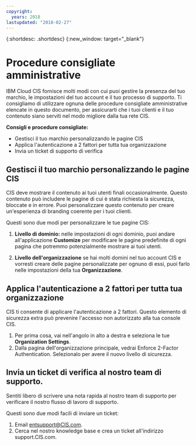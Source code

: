```yaml
---
copyright:
  years: 2018
lastupdated: "2018-02-27"
---
```


{:shortdesc: .shortdesc}
{:new_window: target="_blank"}

# Procedure consigliate amministrative 

IBM Cloud CIS fornisce molti modi con cui puoi gestire la presenza del tuo marchio, le impostazioni del tuo account e il tuo processo di supporto. Ti consigliamo di utilizzare ognuna delle procedure consigliate amministrative elencate in questo documento, per assicurarti che i tuoi clienti e il tuo contenuto siano serviti nel modo migliore dalla tua rete CIS.

**Consigli e procedure consigliate:**

* Gestisci il tuo marchio personalizzando le pagine CIS
* Applica l'autenticazione a 2 fattori per tutta tua organizzazione 
* Invia un ticket di supporto di verifica

## Gestisci il tuo marchio personalizzando le pagine CIS
CIS deve mostrare il contenuto ai tuoi utenti finali occasionalmente. Questo contenuto può includere le pagine di cui è stata richiesta la sicurezza, bloccate e in errore. Puoi personalizzare questo contenuto per creare un'esperienza di branding coerente per i tuoi clienti.

Questi sono due modi per personalizzare le tue pagine CIS:

1. **Livello di dominio:** nelle impostazioni di ogni dominio, puoi andare all'applicazione **Customize** per modificare le pagine predefinite di ogni pagina che potremmo potenzialmente mostrare ai tuoi utenti.

2. **Livello dell'organizzazione** se hai molti domini nel tuo account CIS e vorresti creare delle pagine personalizzate per ognuno di essi, puoi farlo nelle impostazioni della tua **Organizzazione**.

## Applica l'autenticazione a 2 fattori per tutta tua organizzazione 
CIS ti consente di applicare l'autenticazione a 2 fattori. Questo elemento di sicurezza extra può prevenire l'accesso non autorizzato alla tua console CIS.

1. Per prima cosa, vai nell'angolo in alto a destra e seleziona le tue **Organization Settings**. 
2. Dalla pagina dell'organizzazione principale, vedrai Enforce 2-Factor Authentication. Selezionalo per avere il nuovo livello di sicurezza.

## Invia un ticket di verifica al nostro team di supporto.
Sentiti libero di scrivere una nota rapida al nostro team di supporto per verificare il nostro flusso di lavoro di supporto. 

Questi sono due modi facili di inviare un ticket:

1. Email entsupport@CIS.com.
2. Cerca nel nostro knowledge base e crea un ticket all'indirizzo support.CIS.com.
